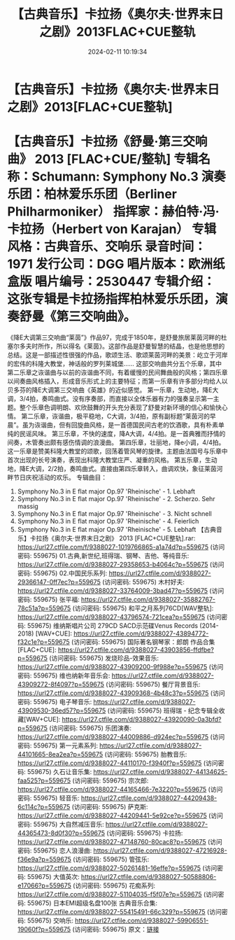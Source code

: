 ﻿---
title: 【古典音乐】卡拉扬《奥尔夫·世界末日之剧》2013FLAC+CUE整轨
date: 2024-02-11 10:19:34
categories: 古典音乐、新世纪、纯音雅乐
tags: 纯音雅乐
---
# 【古典音乐】卡拉扬《奥尔夫·世界末日之剧》2013[FLAC+CUE整轨]

【古典音乐】卡拉扬《舒曼·第三交响曲》 2013
[FLAC+CUE/整轨]
专辑名称：Schumann: Symphony No.3
演奏乐团：柏林爱乐乐团（Berliner Philharmoniker）
指挥家：赫伯特·冯·卡拉扬（Herbert von Karajan）
专辑风格：古典音乐、交响乐
录音时间：1971
发行公司：DGG
唱片版本：欧洲纸盒版
唱片编号：2530447
专辑介绍：
这张专辑是卡拉扬指挥柏林爱乐乐团，演奏舒曼《第三交响曲》。
==========
《降E大调第三交响曲“莱茵”》作品97，完成于1850年，是舒曼旅居莱茵河畔的杜塞尔多夫时所作，所以得名《莱茵》。这部作品是舒曼智慧的结晶，也是他思想的总结。这是一部描述性很强的作品，歌颂生活、歌颂莱茵河畔的美景：屹立于河岸的宏伟的科隆大教堂，神话般的罗列莱城堡……
这部交响曲共分五个乐章，其中第二乐章之诙谐曲与以前的诙谐曲不同，有着缓慢的民间舞曲般的风格；第四乐章以间奏曲风格插入，形成音乐形式上的主要特征；而第一乐章有许多部分均给人以贝多芬的降E大调第三交响曲《英雄》的近似感觉。
第一乐章，生动地，降E大调，3/4拍，奏鸣曲式。没有序奏部，而直接以全体乐器有力的强奏呈示第一主题。整个乐章色调明朗、欢欣鼓舞的开头充分表现了舒曼对新环境的信心和愉快心情。
第二乐章，诙谐曲，极平稳地，C大调，3/4拍，原有副标题“莱茵河的早晨”。虽为诙谐曲，但有回旋曲风格，是一首德国民间古老的饮酒歌，具有朴素单纯的民谣风味。
第三乐章，不快的速度，降A大调，4/4拍。是一首典雅而抒情的间奏，木管奏出颇有感伤情调的浪漫曲。
第四乐章，壮丽地，降e小调，4/4拍。这一乐章是赞美科隆大教堂的颂歌，回荡着管风琴的旋律。主题由法国号与乐章中首次出现的长号演奏，表现出科隆大教堂庄严、凝重的风格。
第五乐章，生动地，降E大调，2/2拍，奏鸣曲式。直接由第四乐章转入，曲调欢快，象征莱茵河畔节日庆祝活动的欢乐。
专辑曲目：
01. Symphony No.3 in E flat major Op.97 'Rheinische' - 1.
Lebhaft
02. Symphony No.3 in E flat major Op.97 'Rheinische' - 2.
Scherzo. Sehr massig
03. Symphony No.3 in E flat major Op.97 'Rheinische' - 3. Nicht
schnell
04. Symphony No.3 in E flat major Op.97 'Rheinische' - 4.
Feierlich
05. Symphony No.3 in E flat major Op.97 'Rheinische' - 5.
Lebhaft
【古典音乐】卡拉扬《奥尔夫·世界末日之剧》 2013 [FLAC+CUE整轨].rar: https://url27.ctfile.com/f/9388027-1019766865-a1a74d?p=559675
(访问密码: 559675)
01.古典,新世纪,班得瑞、钢琴、吉他、等纯音乐: https://url27.ctfile.com/d/9388027-29358653-b4064c?p=559675
(访问密码: 559675)
02.中国民乐系列: https://url27.ctfile.com/d/9388027-29366147-0ff7ec?p=559675
(访问密码: 559675)
木村好夫: https://url27.ctfile.com/d/9388027-33764009-3bad47?p=559675
(访问密码: 559675)
张平福: https://url27.ctfile.com/d/9388027-35882767-78c51a?p=559675
(访问密码: 559675)
和平之月系列76CD[WAV整轨]: https://url27.ctfile.com/d/9388027-43796574-721cea?p=559675
(访问密码: 559675)
维纳斯唱片公司 279CD SACD示范碟Venus Records (2014-2018) [WAV+CUE]:
https://url27.ctfile.com/d/9388027-43894772-f32c1e?p=559675
(访问密码: 559675)
国际著名钢琴家：郎朗 作品合集[FLAC+CUE]: https://url27.ctfile.com/d/9388027-43903856-ffdfbe?p=559675
(访问密码: 559675)
发烧珍品-效果音乐: https://url27.ctfile.com/d/9388027-43909200-9f988e?p=559675
(访问密码: 559675)
维也纳新年音乐会: https://url27.ctfile.com/d/9388027-43909272-8f4097?p=559675
(访问密码: 559675)
餐厅背景音乐: https://url27.ctfile.com/d/9388027-43909368-4b48c3?p=559675
(访问密码: 559675)
电子琴音乐: https://url27.ctfile.com/d/9388027-43909530-36ed57?p=559675
(访问密码: 559675)
班得瑞 - 纪念专辑全收藏[WAV+CUE]: https://url27.ctfile.com/d/9388027-43920090-0a3bfd?p=559675
(访问密码: 559675)
乐团演奏: https://url27.ctfile.com/d/9388027-44009886-d924ec?p=559675
(访问密码: 559675)
第一元素系列: https://url27.ctfile.com/d/9388027-44101665-8ea2ea?p=559675
(访问密码: 559675)
胎教音乐: https://url27.ctfile.com/d/9388027-44110170-f3940f?p=559675
(访问密码: 559675)
久石让音乐集: https://url27.ctfile.com/d/9388027-44134625-faa525?p=559675
(访问密码: 559675)
宗次郎: https://url27.ctfile.com/d/9388027-44165466-7e3220?p=559675
(访问密码: 559675)
轻音乐: https://url27.ctfile.com/d/9388027-44209438-6c114c?p=559675
(访问密码: 559675)
萨克斯: https://url27.ctfile.com/d/9388027-44209441-5e92ce?p=559675
(访问密码: 559675)
大自然减压音乐: https://url27.ctfile.com/d/9388027-44365473-8d0f30?p=559675
(访问密码: 559675)
卡拉扬: https://url27.ctfile.com/d/9388027-47148760-80cac8?p=559675
(访问密码: 559675)
恋人浪漫曲: https://url27.ctfile.com/d/9388027-47216928-f36e9a?p=559675
(访问密码: 559675)
管弦乐: https://url27.ctfile.com/d/9388027-50261481-16effe?p=559675
(访问密码: 559675)
大值英次: https://url27.ctfile.com/d/9388027-50588806-e17066?p=559675
(访问密码: 559675)
花痴系列: https://url27.ctfile.com/d/9388027-51104035-f5f07e?p=559675
(访问密码: 559675)
日本EMI超级名盘100张 古典音乐合集: https://url27.ctfile.com/d/9388027-55415491-66c329?p=559675
(访问密码: 559675)
交响乐: https://url27.ctfile.com/d/9388027-59906551-19060f?p=559675
(访问密码: 559675)
原文：[链接](https://blog.sina.com.cn/s/blog_1647c7e76010314fx.html)